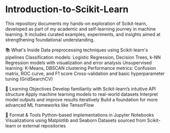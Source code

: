 # Introduction-to-Scikit-Learn
This repository documents my hands-on exploration of Scikit-learn, developed as part of my academic and self-learning journey in machine learning. It includes curated examples, experiments, and insights aimed at strengthening foundational understanding.

📚 What's Inside
Data preprocessing techniques using Scikit-learn's pipelines
Classification models: Logistic Regression, Decision Trees, k-NN
Regression models with visualization and error analysis
Unsupervised learning: K-Means, DBSCAN clustering
Performance metrics: Confusion matrix, ROC curve, and F1 score
Cross-validation and basic hyperparameter tuning (GridSearchCV)

🎯 Learning Objectives
Develop familiarity with Scikit-learn’s intuitive API structure
Apply machine learning models to real-world datasets
Interpret model outputs and improve results iteratively
Build a foundation for more advanced ML frameworks like TensorFlow

🧪 Format & Tools
Python-based implementations in Jupyter Notebooks
Visualizations using Matplotlib and Seaborn
Datasets sourced from Scikit-learn or external repositories

